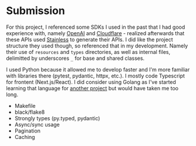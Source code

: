 # Submission

For this project, I referenced some SDKs I used in the past that I had good experience with, namely [OpenAI](https://github.com/openai/openai-python) and [Cloudflare](https://github.com/cloudflare/cloudflare-python/tree/main) - realized afterwards that these APIs used [Stainless](https://www.stainless.com/) to generate their APIs. I did like the project structure they used though, so referenced that in my development. Namely their use of `resources` and `types` directories, as well as internal files, delimitted by underscores `_` for base and shared classes.

I used Python because it allowed me to develop faster and I'm more familiar with libraries there (pytest, pydantic, httpx, etc.). I mostly code Typescript for frontent (Next.js/React). I did consider using Golang as I've started learning that language for [another project](https://github.com/pprunty/magikarp) but would have taken me too long.


* Makefile
* black/flake8
* Strongly types (py.typed, pydantic)
* Async/sync usage
* Pagination
* Caching

